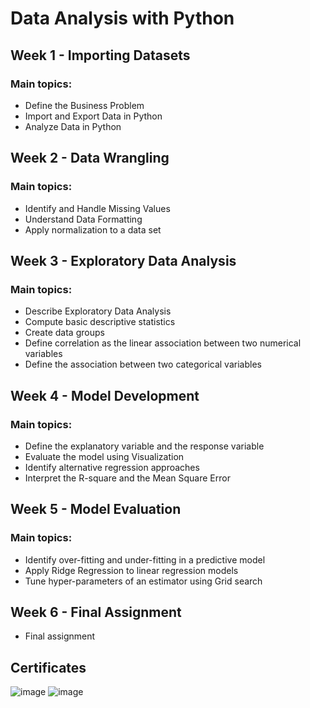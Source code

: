 # Data Analysis with Python
## Week 1 - Importing Datasets
### Main topics:
* Define the Business Problem
* Import and Export Data in Python
* Analyze Data in Python

## Week 2 - Data Wrangling
### Main topics:
* Identify and Handle Missing Values
* Understand Data Formatting
* Apply normalization to a data set

## Week 3 - Exploratory Data Analysis
### Main topics:
* Describe Exploratory Data Analysis
* Compute basic descriptive statistics
* Create data groups
* Define correlation as the linear association between two numerical variables
* Define the association between two categorical variables

## Week 4 - Model Development
### Main topics:
* Define the explanatory variable and the response variable
* Evaluate the model using Visualization
* Identify alternative regression approaches
* Interpret the R-square and the Mean Square Error

## Week 5 - Model Evaluation
### Main topics:
* Identify over-fitting and under-fitting in a predictive model
* Apply Ridge Regression to linear regression models
* Tune hyper-parameters of an estimator using Grid search
## Week 6 - Final Assignment
* Final assignment


## Certificates

![image](https://user-images.githubusercontent.com/40517814/207170438-900574ce-bde1-4738-af55-f58310b93171.png)
![image](https://user-images.githubusercontent.com/40517814/207170347-b0cc2132-e38c-44fb-87db-4c51e0475f24.png)




